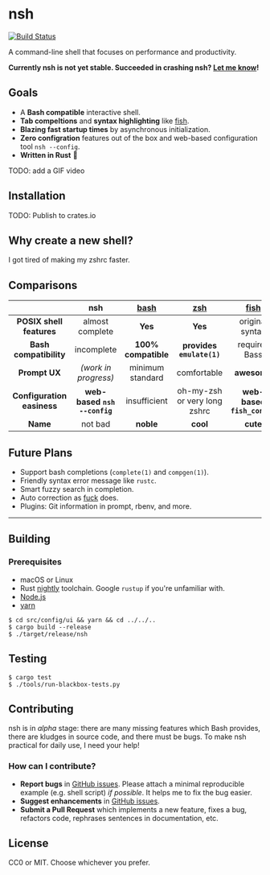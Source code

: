 nsh
====
[![Build Status](https://travis-ci.com/seiyanuta/nsh.svg?branch=master)](https://travis-ci.com/seiyanuta/nsh)

A command-line shell that focuses on performance and productivity.

**Currently nsh is not yet stable. Succeeded in crashing nsh? [Let me know](https://github.com/seiyanuta/nsh/issues)!**

Goals
------
- A **Bash compatible** interactive shell.
- **Tab compeltions** and **syntax highlighting** like [fish](http://fishshell.com/).
- **Blazing fast startup times** by asynchronous initialization.
- **Zero configration** features out of the box and web-based configuration tool `nsh --config`.
- **Written in Rust** :crab:

TODO: add a GIF video

Installation
------------
TODO: Publish to crates.io

Why create a new shell?
------------------------
I got tired of making my zshrc faster.

Comparisons
-----------
| | **nsh**  | **[bash](https://www.gnu.org/software/bash)**  | **[zsh](http://www.zsh.org/)** | **[fish](http://fishshell.com/)** | **[PowerShell](https://github.com/PowerShell/PowerShell)** |
| :-: | :-: | :-: | :-: | :-: | :-: |
| **POSIX shell features** | almost complete | **Yes** | **Yes** | original syntax | No|
| **Bash compatibility** | incomplete | **100% compatible** | **provides `emulate(1)`** | requires Bass | No |
| **Prompt UX** | *(work in progress)* | minimum standard | comfortable | **awesome** | comfortable |
| **Configuration easiness** | **web-based `nsh --config`** | insufficient | oh-my-zsh or very long zshrc | **web-based `fish_config`** | insufficient |
| **Name** | not bad | **noble** | **cool** | **cute** | **super cool** |

Future Plans
------------
- Support bash completions (`complete(1)` and `compgen(1)`).
- Friendly syntax error message like `rustc`.
- Smart fuzzy search in completion.
- Auto correction as [fuck](https://github.com/nvbn/thefuck) does.
- Plugins: Git information in prompt, rbenv, and more.

----

Building
--------
### Prerequisites
- macOS or Linux
- Rust [nightly](https://doc.rust-lang.org/book/2018-edition/appendix-06-nightly-rust.html) toolchain. Google `rustup` if you're unfamiliar with.
- [Node.js](https://nodejs.org/en/)
- [yarn](https://yarnpkg.com/lang/en/docs/install)

```
$ cd src/config/ui && yarn && cd ../../..
$ cargo build --release
$ ./target/release/nsh
```

Testing
-------
```
$ cargo test
$ ./tools/run-blackbox-tests.py
```

Contributing
------------
nsh is in *alpha* stage: there are many missing features which Bash provides, there are kludges in
source code, and there must be bugs. To make nsh practical for daily use, I need your help!

### How can I contribute?
- **Report bugs** in [GitHub issues](https://github.com/seiyanuta/nsh/issues). Please attach
  a minimal reproducible example (e.g. shell script) *if possible*. It helps me to fix the bug easier.
- **Suggest enhancements** in [GitHub issues](https://github.com/seiyanuta/nsh/issues).
- **Submit a Pull Request** which implements a new feature, fixes a bug, refactors code, rephrases sentences in documentation, etc.

License
-------
CC0 or MIT. Choose whichever you prefer.

